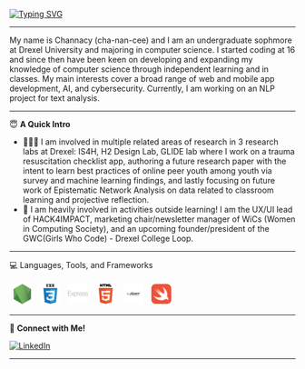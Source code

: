 



[![Typing SVG](https://readme-typing-svg.demolab.com?font=Fira+Code&pause=1000&width=435&lines=Hello+World;print(%22Welcome+to+my+page%22))](https://git.io/typing-svg)

---
My name is Channacy (cha-nan-cee) and I am an undergraduate sophmore at Drexel University and majoring in computer science. I started coding at 16 and since then have been keen on developing and expanding my knowledge of computer science through independent learning and in classes. My main interests cover a broad range of web and mobile app development, AI, and cybersecurity. Currently, I am working on an NLP project for text analysis. 

---

😇 **A Quick Intro** 

-  👩🏻‍💻 I am involved in multiple related areas of research in 3 research labs at Drexel: IS4H, H2 Design Lab, GLIDE lab where I work on a trauma resuscitation checklist app, authoring a future research paper with the intent to learn best practices of online peer youth among youth via survey and machine learning findings, and lastly focusing on future work of Epistematic Network Analysis on data related to classroom learning and projective reflection.
- 🏫 I am heavily involved in activities outside learning! I am the UX/UI lead of HACK4IMPACT, marketing chair/newsletter manager of WiCs (Women in Computing Society), and an upcoming founder/president of the GWC(Girls Who Code) - Drexel College Loop.
---
💻 Languages, Tools, and Frameworks

<p float="left">
<img style="padding:5px;" align="center" alt="NodeJS" width="35px" src="https://raw.githubusercontent.com/github/explore/80688e429a7d4ef2fca1e82350fe8e3517d3494d/topics/nodejs/nodejs.png"/>

<img style="padding:5px;" align="center" alt="CSS" width="35px" src="https://raw.githubusercontent.com/github/explore/80688e429a7d4ef2fca1e82350fe8e3517d3494d/topics/css/css.png"/>


<img style="padding:5px;" align="center" alt="Express" width="35px" src="https://raw.githubusercontent.com/github/explore/80688e429a7d4ef2fca1e82350fe8e3517d3494d/topics/express/express.png"/>

<img style="padding:5px;" align="center" alt="HTML" width="35px" src="https://raw.githubusercontent.com/github/explore/80688e429a7d4ef2fca1e82350fe8e3517d3494d/topics/html/html.png"/>

<img style="padding:5px;" align="center" alt="jQuery" width="35px" src="https://raw.githubusercontent.com/github/explore/80688e429a7d4ef2fca1e82350fe8e3517d3494d/topics/jquery/jquery.png"/>

<img style="padding:5px;" align="center" alt="Swift" width="35px" src="https://raw.githubusercontent.com/github/explore/80688e429a7d4ef2fca1e82350fe8e3517d3494d/topics/swift/swift.png"/>
</p>





---
 🤝 **Connect with Me!**

[![LinkedIn](https://img.shields.io/badge/LinkedIn-0077B5?style=for-the-badge&logo=linkedin&logoColor=white)](https://www.linkedin.com/in/channacy-un/)

---


